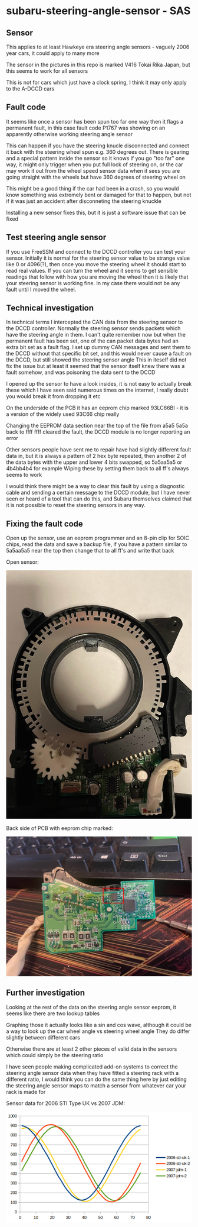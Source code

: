 # subaru-steering-angle-sensor - SAS

## Sensor

This applies to at least Hawkeye era steering angle sensors - vaguely 2006 year cars, it could apply to many more

The sensor in the pictures in this repo is marked V416 Tokai Rika Japan, but this seems to work for all sensors

This is not for cars which just have a clock spring, I think it may only apply to the A-DCCD cars


## Fault code

It seems like once a sensor has been spun too far one way then it flags a permanent fault, in this case fault code P1767 was showing on an apparently otherwise working steering angle sensor

This can happen if you have the steering knucle disconnected and connect it back with the steering wheel spun e.g. 360 degrees out.
There is gearing and a special pattern inside the sensor so it knows if you go "too far" one way, it might only trigger when you put full lock of steering on, or the car may work it out from the wheel speed sensor data when it sees you are going straight with the wheels but have 360 degrees of steering wheel on

This might be a good thing if the car had been in a crash, so you would know something was extremely bent or damaged for that to happen, but not if it was just an accident after disconneting the steering knuckle

Installing a new sensor fixes this, but it is just a software issue that can be fixed

## Test steering angle sensor

If you use FreeSSM and connect to the DCCD controller you can test your sensor.
Initially it is normal for the steering sensor value to be strange value like 0 or 4096(?), then once you move the steering wheel it should start to read real values.
If you can turn the wheel and it seems to get sensible readings that follow with how you are moving the wheel then it is likely that your steering sensor is working fine.
In my case there would not be any fault until I moved the wheel.

## Technical investigation

In technical terms I intercepted the CAN data from the steering sensor to the DCCD controller. Normally the steering sensor sends packets which have the steering angle in them. I can't quite remember now but when the permanent fault has been set, one of the can packet data bytes had an extra bit set as a fault flag.
I set up dummy CAN messages and sent them to the DCCD without that specific bit set, and this would never cause a fault on the DCCD, but still showed the steering sensor angle
This in iteself did not fix the issue but at least it seemed that the sensor itself knew there was a fault somehow, and was poisoning the data sent to the DCCD

I opened up the sensor to have a look insides, it is not easy to actually break these which I have seen said numerous times on the internet, I really doubt you would break it from dropping it etc

On the underside of the PCB it has an eeprom chip marked 93LC66BI - it is a version of the widely used 93C66 chip really

Changing the EEPROM data section near the top of the file from a5a5 5a5a back to ffff ffff cleared the fault, the DCCD module is no longer reporting an error

Other sensors people have sent me to repair have had slightly different fault data in, but it is always a pattern of 2 hex byte repeated, then another 2 of the data bytes with the upper and lower 4 bits swapped, so 5a5aa5a5 or 4b4bb4b4 for example
Wiping these by setting them back to all ff's always seems to work

I would think there might be a way to clear this fault by using a diagnostic cable and sending a certain message to the DCCD module, but I have never seen or heard of a tool that can do this, and Subaru themselves claimed that it is not possible to reset the steering sensors in any way.

## Fixing the fault code

Open up the sensor, use an eeprom programmer and an 8-pin clip for SOIC chips, read the data and save a backup file, if you have a pattern similar to 5a5aa5a5 near the top then change that to all ff's and write that back

Open sensor:

![Opened sensor](/IMG_1857.jpg "An opened steering angle sensor")

Back side of PCB with eeprom chip marked:

![PCB back](/IMG_1860-circled.jpg "PCB back side")


## Further investigation

Looking at the rest of the data on the steering angle sensor eeprom, it seems like there are two lookup tables

Graphing those it actually looks like a sin and cos wave, although it could be a way to look up the car wheel angle vs steering wheel angle
They do differ slightly between different cars

Otherwise there are at least 2 other pieces of valid data in the sensors which could simply be the steering ratio

I have seen people making complicated add-on systems to correct the steering angle sensor data when they have fitted a steering rack with a different ratio, I would think you can do the same thing here by just editing the steering angle sensor maps to match a sensor from whatever car your rack is made for

Sensor data for 2006 STI Type UK vs 2007 JDM:

![sensor data](/2006-uk-vs-2007-jdm.png "Sensor data graphed")
